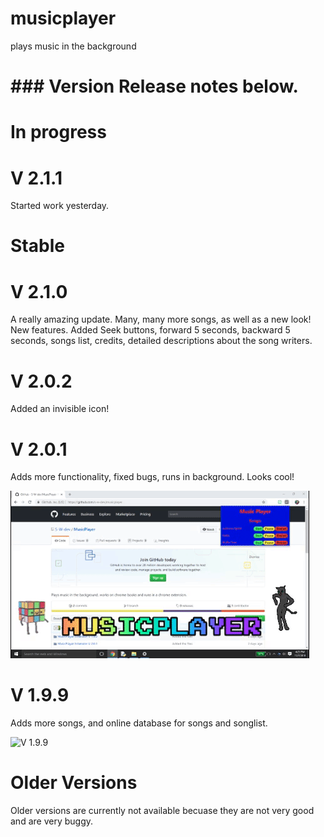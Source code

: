 # musicplayer

plays music in the background

# ### Version Release notes below. ###

# In progress

 # V 2.1.1
 
 Started work yesterday.

# Stable

# V 2.1.0

A really amazing update. Many, many more songs, as well as a new look! New features. Added Seek buttons, forward 5 seconds, backward 5 seconds, songs list, credits, detailed descriptions about the song writers. 

# V 2.0.2

Added an invisible icon!

# V 2.0.1

Adds more functionality, fixed bugs, runs in background. Looks cool!

![V 2.0.1](https://github.com/s-w-dev/musicplayer/blob/master/V%202.0.2.png)

# V 1.9.9

Adds more songs, and online database for songs and songlist.

![V 1.9.9](https://github.com/WhiteFire356/musicplayer/blob/master/2.0.1.pic.png)

# Older Versions

Older versions are currently not available becuase they are not very good and are very buggy.
